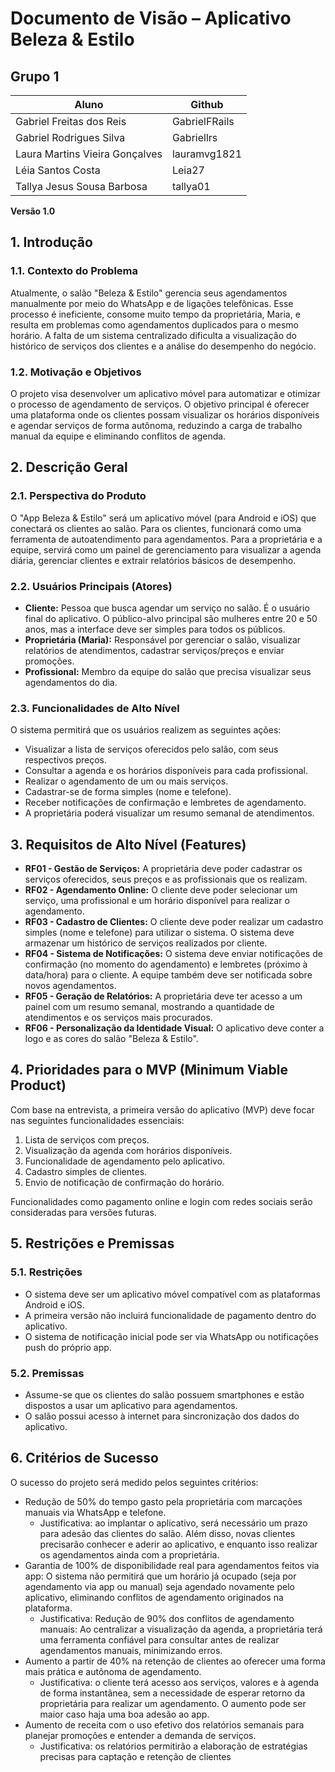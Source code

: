 # Documento de Visão – Aplicativo Beleza & Estilo

## Grupo 1
| Aluno | Github |
|-------------|-------------|
|Gabriel Freitas dos Reis | GabrielFRails
|Gabriel Rodrigues Silva | Gabriellrs
|Laura Martins Vieira Gonçalves | lauramvg1821
|Léia Santos Costa | Leia27
|Tallya Jesus Sousa Barbosa | tallya01

**Versão 1.0**

## 1. Introdução

### 1.1. Contexto do Problema
Atualmente, o salão "Beleza & Estilo" gerencia seus agendamentos manualmente por meio do WhatsApp e de ligações telefônicas. Esse processo é ineficiente, consome muito tempo da proprietária, Maria, e resulta em problemas como agendamentos duplicados para o mesmo horário. A falta de um sistema centralizado dificulta a visualização do histórico de serviços dos clientes e a análise do desempenho do negócio.

### 1.2. Motivação e Objetivos
O projeto visa desenvolver um aplicativo móvel para automatizar e otimizar o processo de agendamento de serviços. O objetivo principal é oferecer uma plataforma onde os clientes possam visualizar os horários disponíveis e agendar serviços de forma autônoma, reduzindo a carga de trabalho manual da equipe e eliminando conflitos de agenda.

## 2. Descrição Geral

### 2.1. Perspectiva do Produto
O "App Beleza & Estilo" será um aplicativo móvel (para Android e iOS) que conectará os clientes ao salão. Para os clientes, funcionará como uma ferramenta de autoatendimento para agendamentos. Para a proprietária e a equipe, servirá como um painel de gerenciamento para visualizar a agenda diária, gerenciar clientes e extrair relatórios básicos de desempenho.

### 2.2. Usuários Principais (Atores)
* **Cliente:** Pessoa que busca agendar um serviço no salão. É o usuário final do aplicativo. O público-alvo principal são mulheres entre 20 e 50 anos, mas a interface deve ser simples para todos os públicos.
* **Proprietária (Maria):** Responsável por gerenciar o salão, visualizar relatórios de atendimentos, cadastrar serviços/preços e enviar promoções.
* **Profissional:** Membro da equipe do salão que precisa visualizar seus agendamentos do dia.

### 2.3. Funcionalidades de Alto Nível
O sistema permitirá que os usuários realizem as seguintes ações:
* Visualizar a lista de serviços oferecidos pelo salão, com seus respectivos preços.
* Consultar a agenda e os horários disponíveis para cada profissional.
* Realizar o agendamento de um ou mais serviços.
* Cadastrar-se de forma simples (nome e telefone).
* Receber notificações de confirmação e lembretes de agendamento.
* A proprietária poderá visualizar um resumo semanal de atendimentos.

## 3. Requisitos de Alto Nível (Features)

* **RF01 - Gestão de Serviços:** A proprietária deve poder cadastrar os serviços oferecidos, seus preços e as profissionais que os realizam.
* **RF02 - Agendamento Online:** O cliente deve poder selecionar um serviço, uma profissional e um horário disponível para realizar o agendamento.
* **RF03 - Cadastro de Clientes:** O cliente deve poder realizar um cadastro simples (nome e telefone) para utilizar o sistema. O sistema deve armazenar um histórico de serviços realizados por cliente.
* **RF04 - Sistema de Notificações:** O sistema deve enviar notificações de confirmação (no momento do agendamento) e lembretes (próximo à data/hora) para o cliente. A equipe também deve ser notificada sobre novos agendamentos.
* **RF05 - Geração de Relatórios:** A proprietária deve ter acesso a um painel com um resumo semanal, mostrando a quantidade de atendimentos e os serviços mais procurados.
* **RF06 - Personalização da Identidade Visual:** O aplicativo deve conter a logo e as cores do salão "Beleza & Estilo".

## 4. Prioridades para o MVP (Minimum Viable Product)
Com base na entrevista, a primeira versão do aplicativo (MVP) deve focar nas seguintes funcionalidades essenciais:
1.  Lista de serviços com preços.
2.  Visualização da agenda com horários disponíveis.
3.  Funcionalidade de agendamento pelo aplicativo.
4.  Cadastro simples de clientes.
5.  Envio de notificação de confirmação do horário.

Funcionalidades como pagamento online e login com redes sociais serão consideradas para versões futuras.

## 5. Restrições e Premissas

### 5.1. Restrições
* O sistema deve ser um aplicativo móvel compatível com as plataformas Android e iOS.
* A primeira versão não incluirá funcionalidade de pagamento dentro do aplicativo.
* O sistema de notificação inicial pode ser via WhatsApp ou notificações push do próprio app.

### 5.2. Premissas
* Assume-se que os clientes do salão possuem smartphones e estão dispostos a usar um aplicativo para agendamentos.
* O salão possui acesso à internet para sincronização dos dados do aplicativo.

## 6. Critérios de Sucesso
O sucesso do projeto será medido pelos seguintes critérios:
* Redução de 50% do tempo gasto pela proprietária com marcações manuais via WhatsApp e telefone.
  * Justificativa: ao implantar o aplicativo, será necessário um prazo para adesão das clientes do salão. Além disso, novas clientes precisarão conhecer e aderir ao aplicativo, e enquanto isso realizar os agendamentos ainda com a proprietária.
* Garantia de 100% de disponibilidade real para agendamentos feitos via app: O sistema não permitirá que um horário já ocupado (seja por agendamento via app ou manual) seja agendado novamente pelo aplicativo, eliminando conflitos de agendamento originados na plataforma.
   * Justificativa: Redução de 90% dos conflitos de agendamento manuais: Ao centralizar a visualização da agenda, a proprietária terá uma ferramenta confiável para consultar antes de realizar agendamentos manuais, minimizando erros.
* Aumento a partir de 40% na retenção de clientes ao oferecer uma forma mais prática e autônoma de agendamento.
  * Justificativa: o cliente terá acesso aos serviços, valores e à agenda de forma instantânea, sem a necessidade de esperar retorno da proprietária para realizar um agendamento. O aumento pode ser maior caso haja uma boa adesão ao app.
* Aumento de receita com o uso efetivo dos relatórios semanais para planejar promoções e entender a demanda de serviços.
  * Justificativa: os relatórios permitirão a elaboração de estratégias precisas para captação e retenção de clientes

